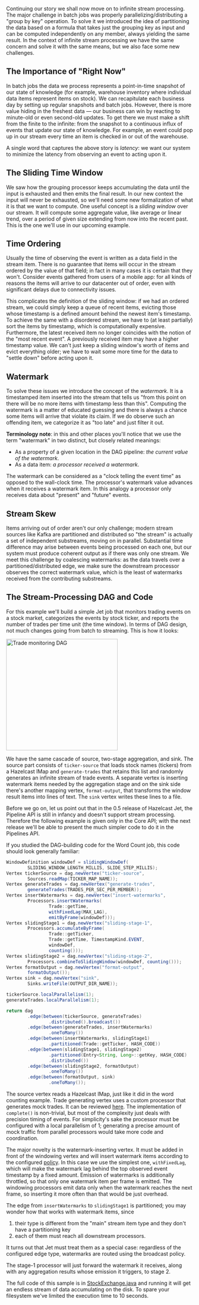 Continuing our story we shall now move on to infinite stream processing.
The major challenge in batch jobs was properly
parallelizing/distributing a "group by key" operation. To solve it we
introduced the idea of partitioning the data based on a formula that
takes just the grouping key as input and can be computed independently
on any member, always yielding the same result. In the context of
infinite stream processing we have the same concern and solve it with
the same means, but we also face some new challenges.

## The Importance of "Right Now"

In batch jobs the data we process represents a point-in-time snapshot of
our state of knowledge (for example, warehouse inventory where
individual data items represent items on stock). We can recapitulate
each business day by setting up regular snapshots and batch jobs.
However, there is more value hiding in the freshest data &mdash; our
business can win by reacting to minute-old or even second-old updates.
To get there we must make a shift from the finite to the infinite: from
the snapshot to a continuous influx of events that update our state of
knowledge. For example, an event could pop up in our stream every time
an item is checked in or out of the warehouse.

A single word that captures the above story is _latency_: we want our
system to minimize the latency from observing an event to acting upon
it.

## The Sliding Time Window

We saw how the grouping processor keeps accumulating the data until the
input is exhausted and then emits the final result. In our new context
the input will never be exhausted, so we'll need some new formalization
of what it is that we want to compute. One useful concept is a _sliding
window_ over our stream. It will compute some aggregate value, like
average or linear trend, over a period of given size extending from now
into the recent past. This is the one we'll use in our upcoming example.

## Time Ordering

Usually the time of observing the event is written as a data field in
the stream item. There is no guarantee that items will occur in the
stream ordered by the value of that field; in fact in many cases it is
certain that they won't. Consider events gathered from users of a mobile
app: for all kinds of reasons the items will arrive to our datacenter
out of order, even with significant delays due to connectivity issues.

This complicates the definition of the sliding window: if we had an
ordered stream, we could simply keep a queue of recent items, evicting
those whose timestamp is a defined amount behind the newest item's
timestamp. To achieve the same with a disordered stream, we have to (at
least partially) sort the items by timestamp, which is computationally
expensive. Furthermore, the latest received item no longer coincides
with the notion of the "most recent event". A previously received item
may have a higher timestamp value. We can't just keep a sliding window's
worth of items and evict everything older; we have to wait some more
time for the data to "settle down" before acting upon it.

## Watermark

To solve these issues we introduce the concept of the _watermark_.
It is a timestamped item inserted into the stream that tells us "from
this point on there will be no more items with timestamp less than
this". Computing the watermark is a matter of educated guessing and
there is always a chance some items will arrive that violate its claim.
If we do observe such an offending item, we categorize it as "too late"
and just filter it out.

**Terminology note**: in this and other places you'll notice that we use
the term "watermark" in two distinct, but closely related meanings:

- As a property of a given location in the DAG pipeline: _the current
value of the watermark_.
- As a data item: _a processor received a watermark_.

The watermark can be considered as a "clock telling the event time" as
opposed to the wall-clock time. The processor's watermark value advances
when it receives a watermark item. In this analogy a processor only
receives data about "present" and "future" events.

## Stream Skew

Items arriving out of order aren't our only challenge; modern stream
sources like Kafka are partitioned and distributed so "the stream" is
actually a set of independent substreams, moving on in parallel.
Substantial time difference may arise between events being processed on
each one, but our system must produce coherent output as if there was
only one stream. We meet this challenge by coalescing watermarks: as
the data travels over a partitioned/distributed edge, we make sure the
downstream processor observes the correct watermark value, which is the
least of watermarks received from the contributing substreams.

## The Stream-Processing DAG and Code

For this example we'll build a simple Jet job that monitors trading
events on a stock market, categorizes the events by stock ticker, and
reports the number of trades per time unit (the time window). In terms
of DAG design, not much changes going from batch to streaming. This is
how it looks:

<img alt="Trade monitoring DAG"
     src="../images/stock-exchange-dag.png"
     width="300"/>

We have the same cascade of source, two-stage aggregation, and sink. The
source part consists of `ticker-source` that loads stock names
(tickers) from a Hazelcast IMap and `generate-trades` that retains this
list and randomly generates an infinite stream of trade events. A
separate vertex is inserting watermark items needed by the aggregation
stage and on the sink side there's another mapping vertex,
`format-output`, that transforms the window result items into lines of
text. The `sink` vertex writes these lines to a file.

Before we go on, let us point out that in the 0.5 release of Hazelcast
Jet, the Pipeline API is still in infancy and doesn't support stream
processing. Therefore the following example is given only in the Core
API; with the next release we'll be able to present the much simpler
code to do it in the Pipelines API.

If you studied the DAG-building code for the Word Count job, this code
should look generally familiar:

```java
WindowDefinition windowDef = slidingWindowDef(
        SLIDING_WINDOW_LENGTH_MILLIS, SLIDE_STEP_MILLIS);
Vertex tickerSource = dag.newVertex("ticker-source",
        Sources.readMap(TICKER_MAP_NAME));
Vertex generateTrades = dag.newVertex("generate-trades",
        generateTrades(TRADES_PER_SEC_PER_MEMBER));
Vertex insertWatermarks = dag.newVertex("insert-watermarks",
        Processors.insertWatermarks(
                Trade::getTime,
                withFixedLag(MAX_LAG),
                emitByFrame(windowDef)));
Vertex slidingStage1 = dag.newVertex("sliding-stage-1",
        Processors.accumulateByFrame(
                Trade::getTicker,
                Trade::getTime, TimestampKind.EVENT,
                windowDef,
                counting()));
Vertex slidingStage2 = dag.newVertex("sliding-stage-2",
        Processors.combineToSlidingWindow(windowDef, counting()));
Vertex formatOutput = dag.newVertex("format-output",
        formatOutput());
Vertex sink = dag.newVertex("sink",
        Sinks.writeFile(OUTPUT_DIR_NAME));

tickerSource.localParallelism(1);
generateTrades.localParallelism(1);

return dag
        .edge(between(tickerSource, generateTrades)
                .distributed().broadcast())
        .edge(between(generateTrades, insertWatermarks)
                .oneToMany())
        .edge(between(insertWatermarks, slidingStage1)
                .partitioned(Trade::getTicker, HASH_CODE))
        .edge(between(slidingStage1, slidingStage2)
                .partitioned(Entry<String, Long>::getKey, HASH_CODE)
                .distributed())
        .edge(between(slidingStage2, formatOutput)
                .oneToMany())
        .edge(between(formatOutput, sink)
                .oneToMany());
```

The source vertex reads a Hazelcast IMap, just like it did in the word
counting example. Trade generating vertex uses a custom processor that
generates mock trades. It can be reviewed
[here](https://github.com/hazelcast/hazelcast-jet-code-samples/blob/master/streaming/trade-generator/src/main/java/com/hazelcast/jet/sample/tradegenerator/GenerateTradesP.java).
The implementation of `complete()` is non-trivial, but most of the
complexity just deals with precision timing of events. For simplicity's
sake the processor must be configured with a local parallelism of 1;
generating a precise amount of mock traffic from parallel processors
would take more code and coordination.

The major novelty is the watermark-inserting vertex. It must be added
in front of the windowing vertex and will insert watermark items
according to the configured [policy](/Core_API/WatermarkPolicy).
In this case we use the simplest one, `withFixedLag`, which will make
the watermark lag behind the top observed event timestamp by a fixed
amount. Emission of watermarks is additionally throttled, so that only
one watermark item per frame is emitted. The windowing processors emit
data only when the watermark reaches the next frame, so inserting it
more often than that would be just overhead.

The edge from `insertWatermarks` to `slidingStage1` is partitioned; you
may wonder how that works with watermark items, since

1. their type is different from the "main" stream item type and they
don't have a partitioning key
2. each of them must reach all downstream processors.

It turns out that Jet must treat them as a special case: regardless of
the configured edge type, watermarks are routed using the broadcast
policy.

The stage-1 processor will just forward the watermark it receives,
along with any aggregation results whose emission it triggers, to stage
2.

The full code of this sample is in
[StockExchange.java](
https://github.com/hazelcast/hazelcast-jet-code-samples/blob/master/core-api/streaming/stock-exchange/src/main/java/StockExchange.java)
and running it will get an endless stream of data accumulating on the
disk. To spare your filesystem we've limited the execution time to 10
seconds.
